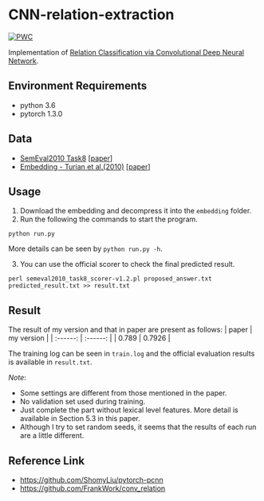 # CNN-relation-extraction
[![PWC](https://img.shields.io/endpoint.svg?url=https://paperswithcode.com/badge/relation-classification-via-convolutional/relation-extraction-on-semeval-2010-task-8)](https://paperswithcode.com/sota/relation-extraction-on-semeval-2010-task-8?p=relation-classification-via-convolutional)

Implementation of [Relation Classification via Convolutional Deep Neural Network](https://www.aclweb.org/anthology/C14-1220.pdf).

## Environment Requirements
* python 3.6
* pytorch 1.3.0

## Data
* [SemEval2010 Task8](https://drive.google.com/file/d/0B_jQiLugGTAkMDQ5ZjZiMTUtMzQ1Yy00YWNmLWJlZDYtOWY1ZDMwY2U4YjFk/view?sort=name&layout=list&num=50) \[[paper](https://www.aclweb.org/anthology/S10-1006.pdf)\]
* [Embedding - Turian et
al.(2010)](http://metaoptimize.s3.amazonaws.com/hlbl-embeddings-ACL2010/hlbl-embeddings-scaled.EMBEDDING_SIZE=50.txt.gz) \[[paper](https://www.aclweb.org/anthology/P10-1040.pdf)\]

## Usage
1. Download the embedding and decompress it into the `embedding` folder.
2. Run the following the commands to start the program.
```shell
python run.py
```
More details can be seen by `python run.py -h`.

3. You can use the official scorer to check the final predicted result.
```shell
perl semeval2010_task8_scorer-v1.2.pl proposed_answer.txt predicted_result.txt >> result.txt
```

## Result
The result of my version and that in paper are present as follows:
| paper | my version |
| :------: | :------: |
| 0.789 | 0.7926 |

The training log can be seen in `train.log` and the official evaluation results is available in `result.txt`.

*Note*:
* Some settings are different from those mentioned in the paper.
* No validation set used during training.
* Just complete the part without lexical level features. More detail is available in Section 5.3 in this paper.
* Although I try to set random seeds, it seems that the results of each run are a little different.

## Reference Link
* https://github.com/ShomyLiu/pytorch-pcnn
* https://github.com/FrankWork/conv_relation